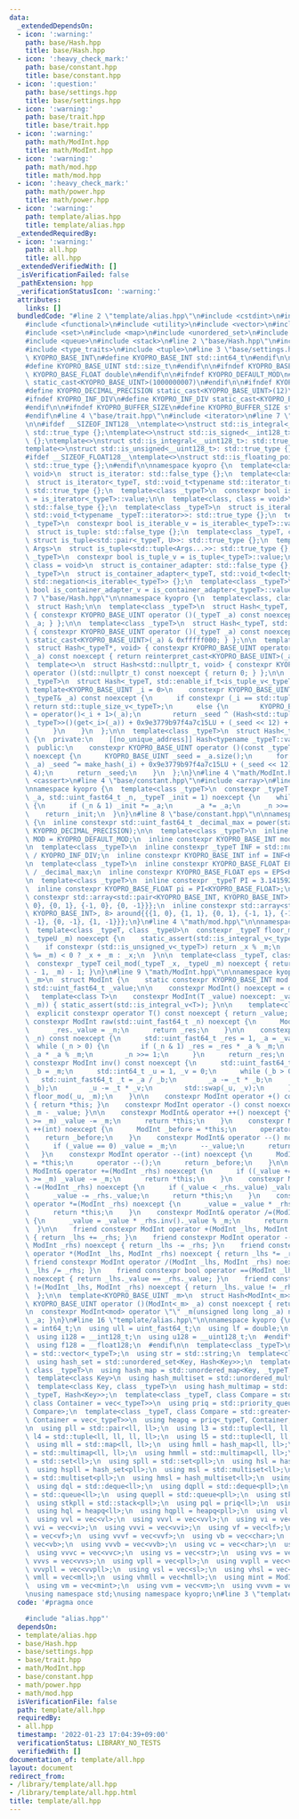 ```yaml
---
data:
  _extendedDependsOn:
  - icon: ':warning:'
    path: base/Hash.hpp
    title: base/Hash.hpp
  - icon: ':heavy_check_mark:'
    path: base/constant.hpp
    title: base/constant.hpp
  - icon: ':question:'
    path: base/settings.hpp
    title: base/settings.hpp
  - icon: ':warning:'
    path: base/trait.hpp
    title: base/trait.hpp
  - icon: ':warning:'
    path: math/ModInt.hpp
    title: math/ModInt.hpp
  - icon: ':warning:'
    path: math/mod.hpp
    title: math/mod.hpp
  - icon: ':heavy_check_mark:'
    path: math/power.hpp
    title: math/power.hpp
  - icon: ':warning:'
    path: template/alias.hpp
    title: template/alias.hpp
  _extendedRequiredBy:
  - icon: ':warning:'
    path: all.hpp
    title: all.hpp
  _extendedVerifiedWith: []
  _isVerificationFailed: false
  _pathExtension: hpp
  _verificationStatusIcon: ':warning:'
  attributes:
    links: []
  bundledCode: "#line 2 \"template/alias.hpp\"\n#include <cstdint>\n#include <limits>\n\
    #include <functional>\n#include <utility>\n#include <vector>\n#include <string>\n\
    #include <set>\n#include <map>\n#include <unordered_set>\n#include <unordered_map>\n\
    #include <queue>\n#include <stack>\n#line 2 \"base/Hash.hpp\"\n#include <cstddef>\n\
    #include <type_traits>\n#include <tuple>\n#line 3 \"base/settings.hpp\"\n\n#ifndef\
    \ KYOPRO_BASE_INT\n#define KYOPRO_BASE_INT std::int64_t\n#endif\n\n#ifndef KYOPRO_BASE_UINT\n\
    #define KYOPRO_BASE_UINT std::size_t\n#endif\n\n#ifndef KYOPRO_BASE_FLOAT\n#define\
    \ KYOPRO_BASE_FLOAT double\n#endif\n\n#ifndef KYOPRO_DEFAULT_MOD\n#define KYOPRO_DEFAULT_MOD\
    \ static_cast<KYOPRO_BASE_UINT>(1000000007)\n#endif\n\n#ifndef KYOPRO_DECIMAL_PRECISION\n\
    #define KYOPRO_DECIMAL_PRECISION static_cast<KYOPRO_BASE_UINT>(12)\n#endif\n\n\
    #ifndef KYOPRO_INF_DIV\n#define KYOPRO_INF_DIV static_cast<KYOPRO_BASE_UINT>(3)\n\
    #endif\n\n#ifndef KYOPRO_BUFFER_SIZE\n#define KYOPRO_BUFFER_SIZE static_cast<KYOPRO_BASE_UINT>(2048)\n\
    #endif\n#line 4 \"base/trait.hpp\"\n#include <iterator>\n#line 7 \"base/trait.hpp\"\
    \n\n#ifdef __SIZEOF_INT128__\ntemplate<>\nstruct std::is_integral<__int128_t>:\
    \ std::true_type {};\ntemplate<>\nstruct std::is_signed<__int128_t>: std::true_type\
    \ {};\ntemplate<>\nstruct std::is_integral<__uint128_t>: std::true_type {};\n\
    template<>\nstruct std::is_unsigned<__uint128_t>: std::true_type {};\n#endif\n\
    #ifdef __SIZEOF_FLOAT128__\ntemplate<>\nstruct std::is_floating_point<__float128>:\
    \ std::true_type {};\n#endif\n\nnamespace kyopro {\n  template<class, class =\
    \ void>\n  struct is_iterator: std::false_type {};\n  template<class _typeT>\n\
    \  struct is_iterator<_typeT, std::void_t<typename std::iterator_traits<_typeT>::iterator_category>>:\
    \ std::true_type {};\n  template<class _typeT>\n  constexpr bool is_iterator_v\
    \ = is_iterator<_typeT>::value;\n\n  template<class, class = void>\n  struct is_iterable:\
    \ std::false_type {};\n  template<class _typeT>\n  struct is_iterable<_typeT,\
    \ std::void_t<typename _typeT::iterator>>: std::true_type {};\n  template<class\
    \ _typeT>\n  constexpr bool is_iterable_v = is_iterable<_typeT>::value;\n\n  template<class>\n\
    \  struct is_tuple: std::false_type {};\n  template<class _typeT, class U>\n \
    \ struct is_tuple<std::pair<_typeT, U>>: std::true_type {};\n  template<class...\
    \ Args>\n  struct is_tuple<std::tuple<Args...>>: std::true_type {};\n  template<class\
    \ _typeT>\n  constexpr bool is_tuple_v = is_tuple<_typeT>::value;\n\n  template<class,\
    \ class = void>\n  struct is_container_adapter: std::false_type {};\n  template<class\
    \ _typeT>\n  struct is_container_adapter<_typeT, std::void_t<decltype(std::empty(std::declval<_typeT>()))>>:\
    \ std::negation<is_iterable<_typeT>> {};\n  template<class _typeT>\n  constexpr\
    \ bool is_container_adapter_v = is_container_adapter<_typeT>::value;\n}\n#line\
    \ 7 \"base/Hash.hpp\"\n\nnamespace kyopro {\n  template<class, class = void>\n\
    \  struct Hash;\n\n  template<class _typeT>\n  struct Hash<_typeT, std::enable_if_t<std::is_integral_v<_typeT>>>\
    \ { constexpr KYOPRO_BASE_UINT operator ()(_typeT _a) const noexcept { return\
    \ _a; } };\n\n  template<class _typeT>\n  struct Hash<_typeT, std::enable_if_t<std::is_floating_point_v<_typeT>>>\
    \ { constexpr KYOPRO_BASE_UINT operator ()(_typeT _a) const noexcept { return\
    \ static_cast<KYOPRO_BASE_UINT>(_a) & 0xfffff000; } };\n\n  template<class _typeT>\n\
    \  struct Hash<_typeT*, void> { constexpr KYOPRO_BASE_UINT operator ()(_typeT*\
    \ _a) const noexcept { return reinterpret_cast<KYOPRO_BASE_UINT>(_a); } };\n\n\
    \  template<>\n  struct Hash<std::nullptr_t, void> { constexpr KYOPRO_BASE_UINT\
    \ operator ()(std::nullptr_t) const noexcept { return 0; } };\n\n  template<class\
    \ _typeT>\n  struct Hash<_typeT, std::enable_if_t<is_tuple_v<_typeT>>> {\n   \
    \ template<KYOPRO_BASE_UINT _i = 0>\n    constexpr KYOPRO_BASE_UINT operator ()(const\
    \ _typeT& _a) const noexcept {\n      if constexpr (_i == std::tuple_size_v<_typeT>)\
    \ return std::tuple_size_v<_typeT>;\n      else {\n        KYOPRO_BASE_UINT _seed\
    \ = operator()<_i + 1>(_a);\n        return _seed ^ (Hash<std::tuple_element_t<_i,\
    \ _typeT>>()(get<_i>(_a)) + 0x9e3779b97f4a7c15LU + (_seed << 12) + (_seed >> 4));\n\
    \      }\n    }\n  };\n\n  template<class _typeT>\n  struct Hash<_typeT, std::enable_if_t<is_iterable_v<_typeT>>>\
    \ {\n  private:\n    [[no_unique_address]] Hash<typename _typeT::value_type> make_hash;\n\
    \  public:\n    constexpr KYOPRO_BASE_UINT operator ()(const _typeT& _a) const\
    \ noexcept {\n      KYOPRO_BASE_UINT _seed = _a.size();\n      for (auto& _i:\
    \ _a) _seed ^= make_hash(_i) + 0x9e3779b97f4a7c15LU + (_seed << 12) + (_seed >>\
    \ 4);\n      return _seed;\n    }\n  };\n}\n#line 4 \"math/ModInt.hpp\"\n#include\
    \ <cassert>\n#line 4 \"base/constant.hpp\"\n#include <array>\n#line 4 \"math/power.hpp\"\
    \nnamespace kyopro {\n  template<class _typeT>\n  constexpr _typeT power(_typeT\
    \ _a, std::uint_fast64_t _n, _typeT _init = 1) noexcept {\n    while (_n > 0)\
    \ {\n      if (_n & 1) _init *= _a;\n      _a *= _a;\n      _n >>= 1;\n    }\n\
    \    return _init;\n  }\n}\n#line 8 \"base/constant.hpp\"\n\nnamespace kyopro\
    \ {\n  inline constexpr std::uint_fast64_t _decimal_max = power(static_cast<std::uint_fast64_t>(10),\
    \ KYOPRO_DECIMAL_PRECISION);\n\n  template<class _typeT>\n  inline constexpr _typeT\
    \ MOD = KYOPRO_DEFAULT_MOD;\n  inline constexpr KYOPRO_BASE_INT mod = MOD<KYOPRO_BASE_INT>;\n\
    \n  template<class _typeT>\n  inline constexpr _typeT INF = std::numeric_limits<_typeT>::max()\
    \ / KYOPRO_INF_DIV;\n  inline constexpr KYOPRO_BASE_INT inf = INF<KYOPRO_BASE_INT>;\n\
    \n  template<class _typeT>\n  inline constexpr KYOPRO_BASE_FLOAT EPS = static_cast<_typeT>(1)\
    \ / _decimal_max;\n  inline constexpr KYOPRO_BASE_FLOAT eps = EPS<KYOPRO_BASE_FLOAT>;\n\
    \n  template<class _typeT>\n  inline constexpr _typeT PI = 3.14159265358979323846;\n\
    \  inline constexpr KYOPRO_BASE_FLOAT pi = PI<KYOPRO_BASE_FLOAT>;\n\n  inline\
    \ constexpr std::array<std::pair<KYOPRO_BASE_INT, KYOPRO_BASE_INT>, 4> beside{{{1,\
    \ 0}, {0, 1}, {-1, 0}, {0, -1}}};\n  inline constexpr std::array<std::pair<KYOPRO_BASE_INT,\
    \ KYOPRO_BASE_INT>, 8> around{{{1, 0}, {1, 1}, {0, 1}, {-1, 1}, {-1, 0}, {-1,\
    \ -1}, {0, -1}, {1, -1}}};\n}\n#line 4 \"math/mod.hpp\"\n\nnamespace kyopro {\n\
    \  template<class _typeT, class _typeU>\n  constexpr _typeT floor_mod(_typeT _x,\
    \ _typeU _m) noexcept {\n    static_assert(std::is_integral_v<_typeT> && std::is_integral_v<_typeU>);\n\
    \    if constexpr (std::is_unsigned_v<_typeT>) return _x % _m;\n    return (_x\
    \ %= _m) < 0 ? _x + _m : _x;\n  }\n\n  template<class _typeT, class _typeU>\n\
    \  constexpr _typeT ceil_mod(_typeT _x, _typeU _m) noexcept { return _m - floor_mod(_x\
    \ - 1, _m) - 1; }\n}\n#line 9 \"math/ModInt.hpp\"\n\nnamespace kyopro {\n  template<std::uint_fast64_t\
    \ _m>\n  struct ModInt {\n    static constexpr KYOPRO_BASE_INT mod = _m;\n   \
    \ std::uint_fast64_t _value;\n\n    constexpr ModInt() noexcept = default;\n \
    \   template<class T>\n    constexpr ModInt(T _value) noexcept: _value(floor_mod(_value,\
    \ _m)) { static_assert(std::is_integral_v<T>); }\n\n    template<class T>\n  \
    \  explicit constexpr operator T() const noexcept { return _value; }\n\n    static\
    \ constexpr ModInt raw(std::uint_fast64_t _n) noexcept {\n      ModInt _res;\n\
    \      _res._value = _n;\n      return _res;\n    }\n\n    constexpr ModInt power(std::uint_fast64_t\
    \ _n) const noexcept {\n      std::uint_fast64_t _res = 1, _a = _value;\n    \
    \  while (_n > 0) {\n        if (_n & 1) _res = _res * _a % _m;\n        _a =\
    \ _a * _a % _m;\n        _n >>= 1;\n      }\n      return _res;\n    }\n\n   \
    \ constexpr ModInt inv() const noexcept {\n      std::uint_fast64_t _a = _value,\
    \ _b = _m;\n      std::int64_t _u = 1, _v = 0;\n      while (_b > 0) {\n     \
    \   std::uint_fast64_t _t = _a / _b;\n        _a -= _t * _b;\n        std::swap(_a,\
    \ _b);\n        _u -= _t * _v;\n        std::swap(_u, _v);\n      }\n      return\
    \ floor_mod(_u, _m);\n    }\n\n    constexpr ModInt operator +() const noexcept\
    \ { return *this; }\n    constexpr ModInt operator -() const noexcept { return\
    \ _m - _value; }\n\n    constexpr ModInt& operator ++() noexcept {\n      if (++_value\
    \ >= _m) _value -= _m;\n      return *this;\n    }\n    constexpr ModInt operator\
    \ ++(int) noexcept {\n      ModInt _before = *this;\n      operator ++();\n  \
    \    return _before;\n    }\n    constexpr ModInt& operator --() noexcept {\n\
    \      if (_value == 0) _value = _m;\n      --_value;\n      return *this;\n \
    \   }\n    constexpr ModInt operator --(int) noexcept {\n      ModInt _before\
    \ = *this;\n      operator --();\n      return _before;\n    }\n\n    constexpr\
    \ ModInt& operator +=(ModInt _rhs) noexcept {\n      if ((_value += _rhs._value)\
    \ >= _m) _value -= _m;\n      return *this;\n    }\n    constexpr ModInt& operator\
    \ -=(ModInt _rhs) noexcept {\n      if (_value < _rhs._value) _value += _m;\n\
    \      _value -= _rhs._value;\n      return *this;\n    }\n    constexpr ModInt&\
    \ operator *=(ModInt _rhs) noexcept {\n      _value = _value * _rhs._value % _m;\n\
    \      return *this;\n    }\n    constexpr ModInt& operator /=(ModInt _rhs) noexcept\
    \ {\n      _value = _value * _rhs.inv()._value % _m;\n      return *this;\n  \
    \  }\n\n    friend constexpr ModInt operator +(ModInt _lhs, ModInt _rhs) noexcept\
    \ { return _lhs += _rhs; }\n    friend constexpr ModInt operator -(ModInt _lhs,\
    \ ModInt _rhs) noexcept { return _lhs -= _rhs; }\n    friend constexpr ModInt\
    \ operator *(ModInt _lhs, ModInt _rhs) noexcept { return _lhs *= _rhs; }\n   \
    \ friend constexpr ModInt operator /(ModInt _lhs, ModInt _rhs) noexcept { return\
    \ _lhs /= _rhs; }\n    friend constexpr bool operator ==(ModInt _lhs, ModInt _rhs)\
    \ noexcept { return _lhs._value == _rhs._value; }\n    friend constexpr bool operator\
    \ !=(ModInt _lhs, ModInt _rhs) noexcept { return _lhs._value != _rhs._value; }\n\
    \  };\n\n  template<KYOPRO_BASE_UINT _m>\n  struct Hash<ModInt<_m>> { constexpr\
    \ KYOPRO_BASE_UINT operator ()(ModInt<_m> _a) const noexcept { return _a; } };\n\
    \n  constexpr ModInt<mod> operator \"\" _m(unsigned long long _a) noexcept { return\
    \ _a; }\n}\n#line 16 \"template/alias.hpp\"\n\nnamespace kyopro {\n  using ll\
    \ = int64_t;\n  using ull = uint_fast64_t;\n  using lf = double;\n  #ifdef __SIZEOF_INT128__\n\
    \  using i128 = __int128_t;\n  using u128 = __uint128_t;\n  #endif\n  #ifdef __SIZEOF_FLOAT128__\n\
    \  using f128 = __float128;\n  #endif\n\n  template<class _typeT>\n  using vec\
    \ = std::vector<_typeT>;\n  using str = std::string;\n  template<class Key>\n\
    \  using hash_set = std::unordered_set<Key, Hash<Key>>;\n  template<class Key,\
    \ class _typeT>\n  using hash_map = std::unordered_map<Key, _typeT, Hash<Key>>;\n\
    \  template<class Key>\n  using hash_multiset = std::unordered_multiset<Key, Hash<Key>>;\n\
    \  template<class Key, class _typeT>\n  using hash_multimap = std::unordered_multimap<Key,\
    \ _typeT, Hash<Key>>;\n  template<class _typeT, class Compare = std::less<_typeT>,\
    \ class Container = vec<_typeT>>\n  using priq = std::priority_queue<_typeT, Container,\
    \ Compare>;\n  template<class _typeT, class Compare = std::greater<_typeT>, class\
    \ Container = vec<_typeT>>\n  using heapq = priq<_typeT, Container, Compare>;\n\
    \n  using pll = std::pair<ll, ll>;\n  using l3 = std::tuple<ll, ll, ll>;\n  using\
    \ l4 = std::tuple<ll, ll, ll, ll>;\n  using l5 = std::tuple<ll, ll, ll, ll, ll>;\n\
    \  using mll = std::map<ll, ll>;\n  using hmll = hash_map<ll, ll>;\n  using mmll\
    \ = std::multimap<ll, ll>;\n  using hmmll = std::multimap<ll, ll>;\n  using sl\
    \ = std::set<ll>;\n  using spll = std::set<pll>;\n  using hsl = hash_set<ll>;\n\
    \  using hspll = hash_set<pll>;\n  using msl = std::multiset<ll>;\n  using mspll\
    \ = std::multiset<pll>;\n  using hmsl = hash_multiset<ll>;\n  using hmspll = hash_multiset<pll>;\n\
    \  using dql = std::deque<ll>;\n  using dqpll = std::deque<pll>;\n  using quel\
    \ = std::queue<ll>;\n  using quepll = std::queue<pll>;\n  using stkl = std::stack<ll>;\n\
    \  using stkpll = std::stack<pll>;\n  using pql = priq<ll>;\n  using pqpll = priq<pll>;\n\
    \  using hql = heapq<ll>;\n  using hqpll = heapq<pll>;\n  using vl = vec<ll>;\n\
    \  using vvl = vec<vl>;\n  using vvvl = vec<vvl>;\n  using vi = vec<int>;\n  using\
    \ vvi = vec<vi>;\n  using vvvi = vec<vvi>;\n  using vf = vec<lf>;\n  using vvf\
    \ = vec<vf>;\n  using vvvf = vec<vvf>;\n  using vb = vec<char>;\n  using vvb =\
    \ vec<vb>;\n  using vvvb = vec<vvb>;\n  using vc = vec<char>;\n  using vvc = vec<vc>;\n\
    \  using vvvc = vec<vvc>;\n  using vs = vec<str>;\n  using vvs = vec<vs>;\n  using\
    \ vvvs = vec<vvs>;\n  using vpll = vec<pll>;\n  using vvpll = vec<vpll>;\n  using\
    \ vvvpll = vec<vvpll>;\n  using vsl = vec<sl>;\n  using vhsl = vec<hsl>;\n  using\
    \ vmll = vec<mll>;\n  using vhmll = vec<hmll>;\n  using mint = ModInt<mod>;\n\
    \  using vm = vec<mint>;\n  using vvm = vec<vm>;\n  using vvvm = vec<vvm>;\n}\n\
    \nusing namespace std;\nusing namespace kyopro;\n#line 3 \"template/all.hpp\"\n"
  code: '#pragma once

    #include "alias.hpp"'
  dependsOn:
  - template/alias.hpp
  - base/Hash.hpp
  - base/settings.hpp
  - base/trait.hpp
  - math/ModInt.hpp
  - base/constant.hpp
  - math/power.hpp
  - math/mod.hpp
  isVerificationFile: false
  path: template/all.hpp
  requiredBy:
  - all.hpp
  timestamp: '2022-01-23 17:04:39+09:00'
  verificationStatus: LIBRARY_NO_TESTS
  verifiedWith: []
documentation_of: template/all.hpp
layout: document
redirect_from:
- /library/template/all.hpp
- /library/template/all.hpp.html
title: template/all.hpp
---
```

